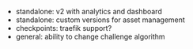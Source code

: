 - standalone: v2 with analytics and dashboard
- standalone: custom versions for asset management
- checkpoints: traefik support?
- general: ability to change challenge algorithm

